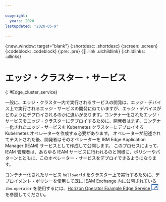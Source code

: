 ```yaml
---

copyright:
  years: 2020
lastupdated: "2020-05-9"

---
```


{:new_window: target="blank"}
{:shortdesc: .shortdesc}
{:screen: .screen}
{:codeblock: .codeblock}
{:pre: .pre}
{:child: .link .ulchildlink}
{:childlinks: .ullinks}

# エッジ・クラスター・サービス
{: #Edge_cluster_service}

一般に、エッジ・クラスター内で実行されるサービスの開発は、エッジ・デバイス上で実行されるエッジ・サービスの開発に似ていますが、エッジ・デバイスがどのようにデプロイされるのかに違いがあります。コンテナー化されたエッジ・サービスをエッジ・クラスターにデプロイするために、開発者はまず、コンテナー化されたエッジ・サービスを Kubernetes クラスターにデプロイする Kubernetes オペレーターを作成する必要があります。 オペレーターが記述されてテストされた後、開発者はそのオペレーターを IBM Edge Application Manager (IEAM) サービスとして作成して公開します。 このプロセスによって、IEAM 管理者は、あらゆる IEAM サービスに行われるのと同様に、ポリシーやパターンとともに、このオペレーター・サービスをデプロイできるようになります。

コンテナー化されたサービス `helloworld` をクラスター上で実行するために、デプロイメント・ポリシーを使用して既に IEAM Exchange 内に公開されている `ibm.operator` を使用するには、[Horizon Operator Example Edge Service ![新しいタブで開く](../../images/icons/launch-glyph.svg "新しいタブで開く")](https://github.com/open-horizon/examples/tree/master/edge/services/operator#horizon-operator-example-edge-service) を参照してください。
